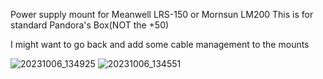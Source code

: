 Power supply mount for Meanwell LRS-150 or Mornsun LM200
This is for standard Pandora's Box(NOT the +50)

I might want to go back and add some cable management to the mounts

![20231006_134925](https://github.com/BitwiseOperat0r/Pandoras_Box/assets/125941021/19564b6d-21fb-44a9-836d-520c88b30b77)
![20231006_134551](https://github.com/BitwiseOperat0r/Pandoras_Box/assets/125941021/032453f7-72b5-42e7-85b8-87d5ee61fed5)
